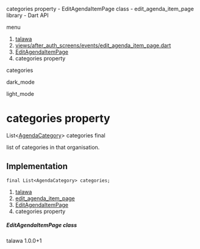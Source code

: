 




categories property - EditAgendaItemPage class - edit\_agenda\_item\_page library - Dart API







menu

1. [talawa](../../index.html)
2. [views/after\_auth\_screens/events/edit\_agenda\_item\_page.dart](../../views_after_auth_screens_events_edit_agenda_item_page/views_after_auth_screens_events_edit_agenda_item_page-library.html)
3. [EditAgendaItemPage](../../views_after_auth_screens_events_edit_agenda_item_page/EditAgendaItemPage-class.html)
4. categories property

categories


dark\_mode

light\_mode




# categories property


List<[AgendaCategory](../../models_events_event_agenda_category/AgendaCategory-class.html)>
categories
final

list of categories in that organisation.


## Implementation

```
final List<AgendaCategory> categories;
```

 


1. [talawa](../../index.html)
2. [edit\_agenda\_item\_page](../../views_after_auth_screens_events_edit_agenda_item_page/views_after_auth_screens_events_edit_agenda_item_page-library.html)
3. [EditAgendaItemPage](../../views_after_auth_screens_events_edit_agenda_item_page/EditAgendaItemPage-class.html)
4. categories property

##### EditAgendaItemPage class





talawa
1.0.0+1






